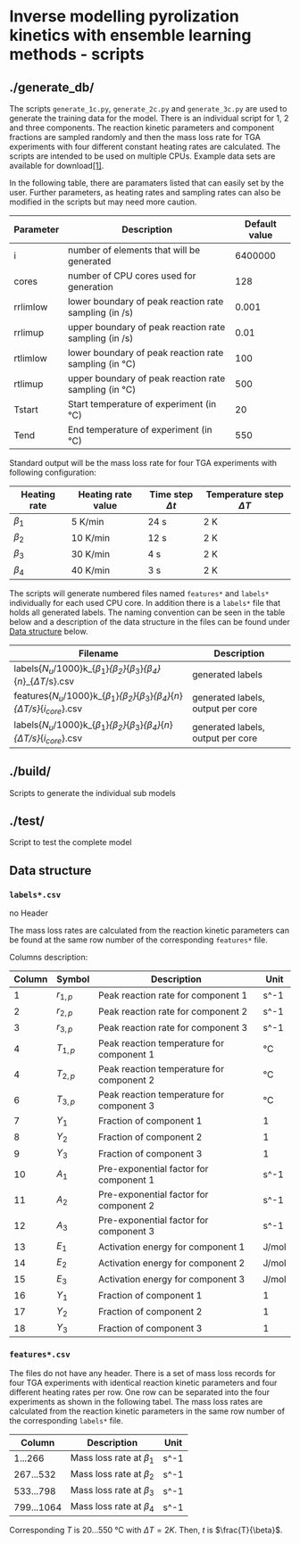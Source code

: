 # Inverse modelling pyrolization kinetics with ensemble learning methods - scripts
## ./generate_db/

The scripts `generate_1c.py`, `generate_2c.py` and `generate_3c.py` are used to generate the training data for the model. There is an individual script for 1, 2 and three components. The reaction kinetic parameters and component fractions are sampled randomly and then the mass loss rate for TGA experiments with four different constant heating rates are calculated. The scripts are intended to be used on multiple CPUs. Example data sets are available for download[[1]](1).

In the following table, there are paramaters listed that can easily set by the user. Further parameters, as heating rates and sampling rates can also be modified in the scripts but may need more caution.

|Parameter|Description|Default value|
|---------|------------------------------------------------------|----------|
| i		  |number of elements that will be generated             | 6400000  |
| cores   |number of CPU cores used for generation                   | 128      |
| rrlimlow|lower boundary of peak reaction rate sampling (in /s) | 0.001    |
| rrlimup |upper boundary of peak reaction rate sampling (in /s) | 0.01     |
| rtlimlow|lower boundary of peak reaction rate sampling (in °C) | 100      |
| rtlimup |upper boundary of peak reaction rate sampling (in °C) | 500      |
| Tstart  |Start temperature of experiment (in °C)               |  20      |
| Tend    |End temperature of experiment (in °C)                 | 550      |

Standard output will be the mass loss rate for four TGA experiments with following configuration:

|Heating rate|Heating rate value|Time step $\Delta t$|Temperature step $\Delta T$|
|------|------------|---------|----------------|
|$\beta_1$     | 5 K/min	| 24 s	  | 2 K			   |
|$\beta_2$	   |10 K/min	| 12 s	  | 2 K			   |
|$\beta_3$	   |30 K/min    |  4 s    | 2 K			   |
|$\beta_4$     |40 K/min    |  3 s	  | 2 K			   |

The scripts will generate numbered files named `features*` and `labels*` individually for each used CPU core. In addition there is a `labels*` file that holds all generated labels. The naming convention can be seen in the table below and a description of the data structure in the files can be found under [Data structure](#data-structure) below.

|Filename | Description |
|---------|-------------|
|labels{$N_u$/1000}k_{$\beta_1$}_{$\beta_2$}_{$\beta_3$}_{$\beta_4$}_{$n$}_{$\Delta T$/s}.csv 				|generated labels  |
|features{$N_u$/1000}k_{$\beta_1$}_{$\beta_2$}_{$\beta_3$}_{$\beta_4$}_{$n$}_{$\Delta T$/s}_{$i_{core}$}.csv |generated labels, output per core |
|labels{$N_u$/1000}k_{$\beta_1$}_{$\beta_2$}_{$\beta_3$}_{$\beta_4$}_{$n$}_{$\Delta T$/s}_{$i_{core}$}.csv 	|generated labels, output per core  |

## ./build/

Scripts to generate the individual sub models

## ./test/

Script to test the complete model

## <a name="data-structure"></a> Data structure

### `labels*.csv`

no Header

The mass loss rates are calculated from the reaction kinetic parameters can be found at the same row number of the corresponding `features*` file.

Columns description:

|Column|Symbol|Description|Unit|
|------|------|-----------|----|
| 1|$r_{1,p}$ |Peak reaction rate for component 1 			| s^-1 |
| 2|$r_{2,p}$ |Peak reaction rate for component 2 			| s^-1 |
| 3|$r_{3,p}$ |Peak reaction rate for component 3 			| s^-1 |
| 4|$T_{1,p}$ |Peak reaction temperature for component 1 		| °C   |
| 4|$T_{2,p}$  |Peak reaction temperature for component 2 		| °C   |
| 6|$T_{3,p}$  |Peak reaction temperature for component 3 		| °C   |
| 7|$Y_1$|Fraction of component 1						| 1	   |
| 8|$Y_2$|Fraction of component 2						| 1	   |
| 9|$Y_3$|Fraction of component 3						| 1	   |
|10|$A_1$|Pre-exponential factor for component 1			| s^-1 |
|11|$A_2$| Pre-exponential factor for component 2			| s^-1 |
|12|$A_3$| Pre-exponential factor for component 3			| s^-1 |
|13|$E_1$| Activation energy for component 1				| J/mol|
|14|$E_2$| Activation energy for component 2				| J/mol|
|15|$E_3$| Activation energy for component 3				| J/mol|
|16|$Y_1$| Fraction of component 1						| 1	   |
|17|$Y_2$| Fraction of component 2						| 1	   |
|18|$Y_3$| Fraction of component 3						| 1	   |

### `features*.csv`

The files do not have any header. There is a set of mass loss records for four TGA experiments with identical reaction kinetic parameters and four different heating rates per row. One row can be separated into the four experiments as shown in the following tabel. The mass loss rates are calculated from the reaction kinetic parameters in the same row number of the corresponding `labels*` file.

|Column|Description|Unit|
|------|-----------|----|
| 	1...266| Mass loss rate at $\beta_1$ 			| s^-1 |
| 267...532| Mass loss rate at $\beta_2$ 			| s^-1 | 
| 533...798| Mass loss rate at $\beta_3$ 			| s^-1 |
| 799...1064| Mass loss rate at $\beta_4$ 			| s^-1 |

Corresponding $T$ is 20...550 °C with $\Delta T=2K$. Then, $t$ is $\frac{T}{\beta}$.